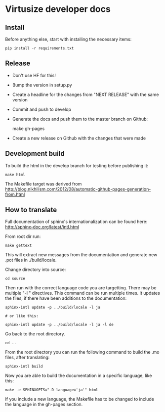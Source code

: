 Virtusize developer docs
========================

## Install

Before anything else, start with installing the necessary items:

    pip install -r requirements.txt


## Release

- Don't use HF for this!
- Bump the version in setup.py
- Create a headline for the changes from "NEXT RELEASE" with the same version
- Commit and push to develop
- Generate the docs and push them to the master branch on Github:

    make gh-pages

- Create a new release on Github with the changes that were made


## Development build

To build the html in the develop branch for testing before publishing it:

    make html


The Makefile target was derived from http://blog.nikhilism.com/2012/08/automatic-github-pages-generation-from.html


## How to translate

Full documentation of sphinx's internationalization can be found here: http://sphinx-doc.org/latest/intl.html

From root dir run:

    make gettext

This will extract new messages from the documentation and generate new .pot files in ./build/locale.

Change directory into source:

    cd source

Then run with the correct language code you are targetting. There may be
multiple "-l <lang-code>" directives. This command can be run multiple times.
It updates the files, if there have been additions to the documentation:

    sphinx-intl update -p ../build/locale -l ja

    # or like this: 

    sphinx-intl update -p ../build/locale -l ja -l de


Go back to the root directory.

    cd ..

From the root directory you can run the following command to build the .mo
files, after translating:

    sphinx-intl build

Now you are able to build the documentation in a specific language, like this:

    make -e SPHINXOPTS="-D language='ja'" html

If you include a new language, the Makefile has to be changed to include the
language in the gh-pages section.

